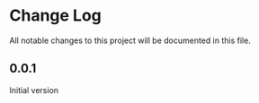 
# Change Log
All notable changes to this project will be documented in this file.

## 0.0.1
Initial version

